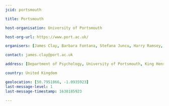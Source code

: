 ```yaml
---
jcid: portsmouth

title: Portsmouth

host-organisation: University of Portsmouth

host-org-url: https://www.port.ac.uk/

organisers: [James Clay, Barbara Fontana, Stefana Juncu, Harry Ramsey, Jennifer Burkhardt] 

contact: james.clay@port.ac.uk

address: [Department of Psychology, University of Portsmouth, King Henry Building, PO1 2DY, Hampshire]

country: United Kingdom

geolocation: [50.7951866, -1.0935923]
last-message-level: 1
last-message-timestamp: 1638185923

---
```

